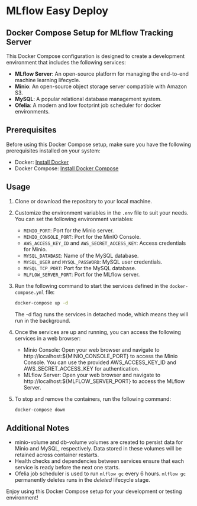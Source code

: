 # MLflow Easy Deploy

## Docker Compose Setup for MLflow Tracking Server

This Docker Compose configuration is designed to create a development environment that includes the following services:

- **MLflow Server**: An open-source platform for managing the end-to-end machine learning lifecycle.
- **Minio**: An open-source object storage server compatible with Amazon S3.
- **MySQL**: A popular relational database management system.
- **Ofelia**: A modern and low footprint job scheduler for docker environments.

## Prerequisites

Before using this Docker Compose setup, make sure you have the following prerequisites installed on your system:

- Docker: [Install Docker](https://docs.docker.com/get-docker/)
- Docker Compose: [Install Docker Compose](https://docs.docker.com/compose/install/)

## Usage

1. Clone or download the repository to your local machine.

2. Customize the environment variables in the `.env` file to suit your needs. You can set the following environment variables:

   - `MINIO_PORT`: Port for the Minio server.
   - `MINIO_CONSOLE_PORT`: Port for the MinIO Console.
   - `AWS_ACCESS_KEY_ID` and `AWS_SECRET_ACCESS_KEY`: Access credentials for Minio.
   - `MYSQL_DATABASE`: Name of the MySQL database.
   - `MYSQL_USER` and `MYSQL_PASSWORD`: MySQL user credentials.
   - `MYSQL_TCP_PORT`: Port for the MySQL database.
   - `MLFLOW_SERVER_PORT`: Port for the MLflow server.

3. Run the following command to start the services defined in the `docker-compose.yml` file:

   ```bash
   docker-compose up -d
   ```
   The -d flag runs the services in detached mode, which means they will run in the background.

4. Once the services are up and running, you can access the following services in a web browser:
   - Minio Console: Open your web browser and navigate to http://localhost:${MINIO_CONSOLE_PORT} to access the Minio Console. You can use the provided AWS_ACCESS_KEY_ID and AWS_SECRET_ACCESS_KEY for authentication.
   - MLflow Server: Open your web browser and navigate to http://localhost:${MLFLOW_SERVER_PORT} to access the MLflow Server.

5. To stop and remove the containers, run the following command:
   ```bash
   docker-compose down
   ```

## Additional Notes

- minio-volume and db-volume volumes are created to persist data for Minio and MySQL, respectively. Data stored in these volumes will be retained across container restarts.
- Health checks and dependencies between services ensure that each service is ready before the next one starts.
- Ofelia job scheduler is used to run `mlflow gc` every 6 hours. `mlflow gc` permanently deletes runs in the *deleted* lifecycle stage.

Enjoy using this Docker Compose setup for your development or testing environment!